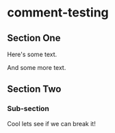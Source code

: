 # comment-testing

## Section One

Here's some text.

And some more text.

## Section Two

### Sub-section

Cool lets see if we can break it!
